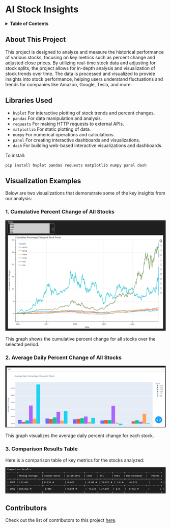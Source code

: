 # AI Stock Insights

<details>
  <summary><strong>Table of Contents</strong></summary>
  
  - [About This Project](#about-this-project)
  - [Libraries Used](#libraries-used)
  - [Visualization Examples](#visualization-examples)
  - [Contributors](#contributors)

</details>


## About This Project

This project is designed to analyze and measure the historical performance of various stocks, focusing on key metrics such as percent change and adjusted close prices. By utilizing real-time stock data and adjusting for stock splits, the project allows for in-depth analysis and visualization of stock trends over time. The data is processed and visualized to provide insights into stock performance, helping users understand fluctuations and trends for companies like Amazon, Google, Tesla, and more.

## Libraries Used

- `hvplot` For interactive plotting of stock trends and percent changes.
- `pandas` For data manipulation and analysis.
- `requests` For making HTTP requests to external APIs.
- `matplotlib` For static plotting of data.
- `numpy` For numerical operations and calculations.
- `panel` For creating interactive dashboards and visualizations.
- `dash` For building web-based interactive visualizations and dashboards.


To install:

```
pip install hvplot pandas requests matplotlib numpy panel dash
```

## Visualization Examples

Below are two visualizations that demonstrate some of the key insights from our analysis:

### 1. Cumulative Percent Change of All Stocks

![Cumulative Percent Change](assets/cumulative.png)

This graph shows the cumulative percent change for all stocks over the selected period.

### 2. Average Daily Percent Change of All Stocks

![Average Daily Percent Change](assets/daily.png)

This graph visualizes the average daily percent change for each stock.

### 3. Comparison Results Table

Here is a comparison table of key metrics for the stocks analyzed:

![Comparison Results Table](assets/compare.png)

## Contributors

Check out the list of contributors to this project [here](https://github.com/srourdanny/stock_analysis/graphs/contributors).

